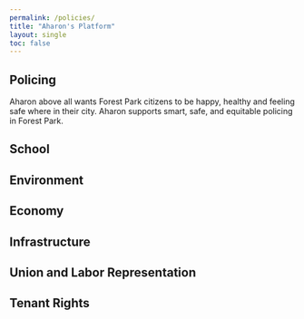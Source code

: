 ```yaml
---
permalink: /policies/
title: "Aharon's Platform"
layout: single
toc: false
---
```


## Policing
Aharon above all wants Forest Park citizens to be happy, healthy and feeling safe where in their city. Aharon supports smart, safe, and equitable policing in Forest Park.

## School

## Environment

## Economy

## Infrastructure

## Union and Labor Representation

## Tenant Rights
